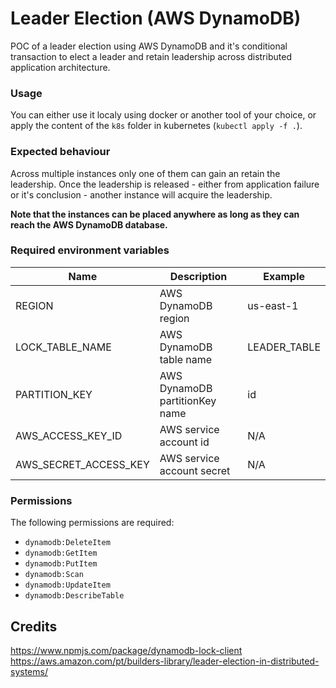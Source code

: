 # Leader Election (AWS DynamoDB)
POC of a leader election using AWS DynamoDB and it's conditional transaction to elect a leader and retain leadership across distributed application architecture.

### Usage
You can either use it localy using docker or another tool of your choice, or apply the content of the `k8s` folder in kubernetes (`kubectl apply -f .`).

### Expected behaviour
Across multiple instances only one of them can gain an retain the leadership. Once the leadership is released - either from application failure or it's conclusion - another instance will acquire the leadership.

**Note that the instances can be placed anywhere as long as they can reach the AWS DynamoDB database.**

### Required environment variables
| Name                  | Description                    | Example      |
|-----------------------|--------------------------------|--------------|
| REGION                | AWS DynamoDB region            | us-east-1    |
| LOCK_TABLE_NAME       | AWS DynamoDB table name        | LEADER_TABLE |
| PARTITION_KEY         | AWS DynamoDB partitionKey name | id           |
| AWS_ACCESS_KEY_ID     | AWS service account id         | N/A          |
| AWS_SECRET_ACCESS_KEY | AWS service account secret     | N/A          |

### Permissions
The following permissions are required:
- `dynamodb:DeleteItem`
- `dynamodb:GetItem`
- `dynamodb:PutItem`
- `dynamodb:Scan`
- `dynamodb:UpdateItem`
- `dynamodb:DescribeTable`

## Credits
https://www.npmjs.com/package/dynamodb-lock-client
https://aws.amazon.com/pt/builders-library/leader-election-in-distributed-systems/
